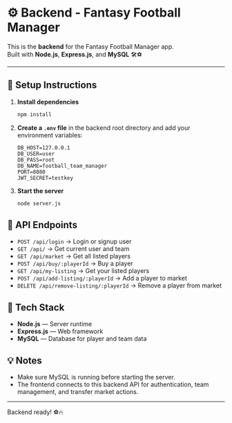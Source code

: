 # ⚙️ Backend - Fantasy Football Manager

This is the **backend** for the Fantasy Football Manager app.  
Built with **Node.js**, **Express.js**, and **MySQL** 🛠️⚽

---

## 🚀 Setup Instructions

1. **Install dependencies**
   ```bash
   npm install

2. **Create a `.env` file** in the backend root directory and add your environment variables:

   ```env
   DB_HOST=127.0.0.1
   DB_USER=user
   DB_PASS=root
   DB_NAME=football_team_manager
   PORT=8080
   JWT_SECRET=testkey

3. **Start the server**
   ```bash
   node server.js

## 🔗 API Endpoints

- `POST /api/login` → Login or signup user  
- `GET /api/` → Get current user and team  
- `GET /api/market` → Get all listed players  
- `POST /api/buy/:playerId` → Buy a player  
- `GET /api/my-listing` → Get your listed players  
- `POST /api/add-listing/:playerId` → Add a player to market  
- `DELETE /api/remove-listing/:playerId` → Remove a player from market  

## 🧰 Tech Stack

- **Node.js** — Server runtime  
- **Express.js** — Web framework  
- **MySQL** — Database for player and team data  

## 💡 Notes

- Make sure MySQL is running before starting the server.  
- The frontend connects to this backend API for authentication, team management, and transfer market actions.

---

Backend ready! ⚽🔥
